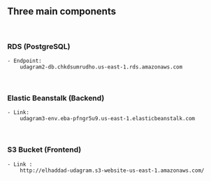 ## Three main components

</br>

### RDS (PostgreSQL)

    - Endpoint: 
        udagram2-db.chkdsumrudho.us-east-1.rds.amazonaws.com
</br>

### Elastic Beanstalk (Backend)

    - Link:
        udagram3-env.eba-pfngr5u9.us-east-1.elasticbeanstalk.com
</br>

### S3 Bucket (Frontend)

    - Link :
        http://elhaddad-udagram.s3-website-us-east-1.amazonaws.com/

